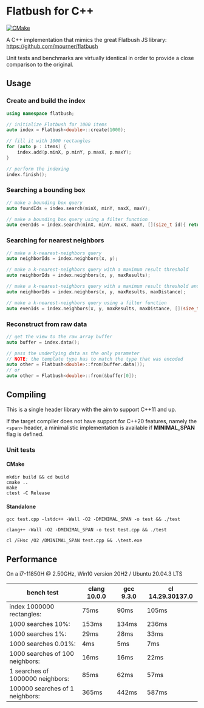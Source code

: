 # Flatbush for C++

[![CMake](https://github.com/chusitoo/flatbush/actions/workflows/cmake.yml/badge.svg)](https://github.com/chusitoo/flatbush/actions/workflows/cmake.yml)

A C++ implementation that mimics the great Flatbush JS library: https://github.com/mourner/flatbush

Unit tests and benchmarks are virtually identical in order to provide a close comparison to the original.

## Usage

### Create and build the index

```cpp
using namespace flatbush;

// initialize Flatbush for 1000 items
auto index = Flatbush<double>::create(1000);

// fill it with 1000 rectangles
for (auto p : items) {
    index.add(p.minX, p.minY, p.maxX, p.maxY);
}

// perform the indexing
index.finish();
```

### Searching a bounding box

```cpp
// make a bounding box query
auto foundIds = index.search(minX, minY, maxX, maxY);

// make a bounding box query using a filter function 
auto evenIds = index.search(minX, minY, maxX, maxY, [](size_t id){ return id % 2 == 0; });
```

### Searching for nearest neighbors

```cpp
// make a k-nearest-neighbors query
auto neighborIds = index.neighbors(x, y);

// make a k-nearest-neighbors query with a maximum result threshold
auto neighborIds = index.neighbors(x, y, maxResults);

// make a k-nearest-neighbors query with a maximum result threshold and limit the distance 
auto neighborIds = index.neighbors(x, y, maxResults, maxDistance);

// make a k-nearest-neighbors query using a filter function
auto evenIds = index.neighbors(x, y, maxResults, maxDistance, [](size_t id){ return id % 2 == 0; });
```

### Reconstruct from raw data
```cpp
// get the view to the raw array buffer
auto buffer = index.data();

// pass the underlying data as the only parameter
// NOTE: the template type has to match the type that was encoded 
auto other = Flatbush<double>::from(buffer.data());
// or
auto other = Flatbush<double>::from(&buffer[0]);
```

## Compiling
This is a single header library with the aim to support C++11 and up.

If the target compiler does not have support for C++20 features, namely the ```<span>``` header, a minimalistic implementation is available if **MINIMAL_SPAN** flag is defined.

### Unit tests
    
#### CMake
```shell
mkdir build && cd build
cmake ..
make
ctest -C Release
``` 

#### Standalone
```shell
gcc test.cpp -lstdc++ -Wall -O2 -DMINIMAL_SPAN -o test && ./test
```

```shell
clang++ -Wall -O2 -DMINIMAL_SPAN -o test test.cpp && ./test
```

```shell
cl /EHsc /O2 /DMINIMAL_SPAN test.cpp && .\test.exe
```

## Performance

On a i7-11850H @ 2.50GHz, Win10 version 20H2 / Ubuntu 20.04.3 LTS

bench test | clang 10.0.0 | gcc 9.3.0 | cl 14.29.30137.0
--- | --- | --- | ---
index 1000000 rectangles: | 75ms | 90ms | 105ms
1000 searches 10%: | 153ms | 134ms | 236ms
1000 searches 1%: | 29ms | 28ms | 33ms
1000 searches 0.01%: | 4ms | 5ms | 7ms
1000 searches of 100 neighbors: | 16ms | 16ms | 22ms
1 searches of 1000000 neighbors: | 85ms | 62ms | 57ms
100000 searches of 1 neighbors: | 365ms | 442ms | 587ms
```